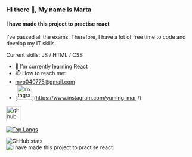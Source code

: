 ### Hi there 👋, My name is Marta
#### I have made this project to practise react 

I've passed all the exams. Therefore, I have a lot of free time to code and develop my IT skills.

Current skills: JS / HTML / CSS 

- 🌱 I’m currently learning React
- 📫 How to reach me:
- mvo040775@gmail.com 
- [<img src='https://cdn.jsdelivr.net/npm/simple-icons@3.0.1/icons/instagram.svg' alt='instagram' height='40'>](https://www.instagram.com/yuming_mar /)  


[<img src='https://cdn.jsdelivr.net/npm/simple-icons@3.0.1/icons/github.svg' alt='github' height='40'>](https://github.com/martaNemarta)  

[![Top Langs](https://github-readme-stats.vercel.app/api/top-langs/?username=martaNemarta)](https://github.com/anuraghazra/github-readme-stats)

![GitHub stats](https://github-readme-stats.vercel.app/api?username=martaNemarta&show_icons=true)  
![I have made this project to practise react ](https://i.pinimg.com/originals/88/23/7d/88237d1913c2c27c717611d4528792bf.gif )


